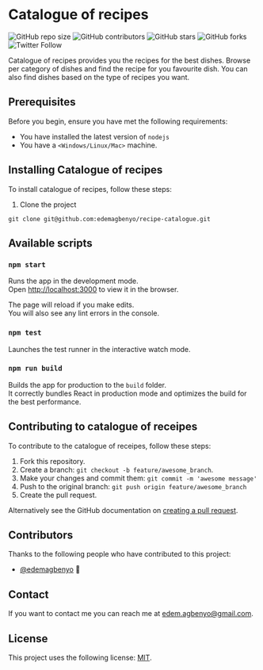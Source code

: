 # Catalogue of recipes

<!--- These are examples. See https://shields.io for others or to customize this set of shields. You might want to include dependencies, project status and licence info here --->
![GitHub repo size](https://img.shields.io/github/repo-size/edemagbenyo/recipe-catalogue)
![GitHub contributors](https://img.shields.io/github/contributors/edemagbenyo/recipe-catalogue)
![GitHub stars](https://img.shields.io/github/stars/edemagbenyo/recipe-catalogue?style=social)
![GitHub forks](https://img.shields.io/github/forks/edemagbenyo/recipe-catalogue?style=social)
![Twitter Follow](https://img.shields.io/twitter/follow/edemagbenyo?style=social)

Catalogue of recipes provides you the recipes for the best dishes. Browse per category of dishes and find the recipe for you favourite dish. You can also find dishes based on the type of recipes you want.

## Prerequisites

Before you begin, ensure you have met the following requirements:
<!--- These are just example requirements. Add, duplicate or remove as required --->
* You have installed the latest version of `nodejs`
* You have a `<Windows/Linux/Mac>` machine.

## Installing Catalogue of recipes

To install catalogue of recipes, follow these steps:

1. Clone the project
```
git clone git@github.com:edemagbenyo/recipe-catalogue.git
```
## Available scripts

### `npm start`

Runs the app in the development mode.<br />
Open [http://localhost:3000](http://localhost:3000) to view it in the browser.

The page will reload if you make edits.<br />
You will also see any lint errors in the console.

### `npm test`

Launches the test runner in the interactive watch mode.<br />

### `npm run build`

Builds the app for production to the `build` folder.<br />
It correctly bundles React in production mode and optimizes the build for the best performance.


## Contributing to catalogue of receipes
<!--- If your README is long or you have some specific process or steps you want contributors to follow, consider creating a separate CONTRIBUTING.md file--->
To contribute to the catalogue of receipes, follow these steps:

1. Fork this repository.
2. Create a branch: `git checkout -b feature/awesome_branch`.
3. Make your changes and commit them: `git commit -m 'awesome message'`
4. Push to the original branch: `git push origin feature/awesome_branch`
5. Create the pull request.

Alternatively see the GitHub documentation on [creating a pull request](https://help.github.com/en/github/collaborating-with-issues-and-pull-requests/creating-a-pull-request).

## Contributors

Thanks to the following people who have contributed to this project:

* [@edemagbenyo](https://github.com/edemagbenyo) 📖


## Contact

If you want to contact me you can reach me at <edem.agbenyo@gmail.com>.

## License
<!--- If you're not sure which open license to use see https://choosealicense.com/--->

This project uses the following license: [MIT](<link>).
